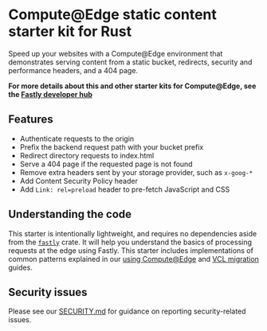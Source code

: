 # Compute@Edge static content starter kit for Rust

Speed up your websites with a Compute@Edge environment that demonstrates serving content from a static bucket, redirects, security and performance headers, and a 404 page.

**For more details about this and other starter kits for Compute@Edge, see the [Fastly developer hub](https://developer.fastly.com/solutions/starters)**

## Features

* Authenticate requests to the origin
* Prefix the backend request path with your bucket prefix
* Redirect directory requests to index.html
* Serve a 404 page if the requested page is not found
* Remove extra headers sent by your storage provider, such as `x-goog-*`
* Add Content Security Policy header
* Add `Link: rel=preload` header to pre-fetch JavaScript and CSS

## Understanding the code

This starter is intentionally lightweight, and requires no dependencies aside from the [`fastly`](https://docs.rs/fastly) crate. It will help you understand the basics of processing requests at the edge using Fastly. This starter includes implementations of common patterns explained in our [using Compute@Edge](/learning/compute/using/) and [VCL migration](/learning/compute/migrate) guides.

## Security issues

Please see our [SECURITY.md](SECURITY.md) for guidance on reporting security-related issues.